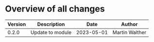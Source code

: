 # Overview of all changes

Version | Description | Date | Author
-|-|-|-
0.2.0 | Update to module | 2023-05-01 | Martin Walther
